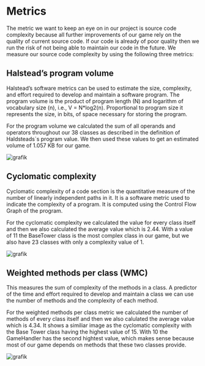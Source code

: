 # Metrics

The metric we want to keep an eye on in our project is source code complexity because all further improvements of our game rely on the quality of current source code. 
If our code is already of poor quality then we run the risk of not being able to maintain our code in the future.
We measure our source code complexity by using the following three metrics:

## Halstead’s program volume

Halstead’s software metrics can be used to estimate the size, complexity, and effort required to develop and maintain a software program. 
The program volume is the product of program length (N) and logarithm of vocabulary size (n), i.e., V = N*log2(n).
Proportional to program size it represents the size, in bits, of space necessary for storing the program.

For the program volume we calculated the sum of all operands and operators throughout our 38 classes as described in the definition of Haldsteads`s program value.
We then used these values to get an estimated volume of 1.057 KB for our game.

![grafik](https://github.com/Freaky2164/TowerDefense/assets/64361270/8ca74a71-1e98-4b6b-ab9f-ea17b2f43c72)

## Cyclomatic complexity

Cyclomatic complexity of a code section is the quantitative measure of the number of linearly independent paths in it. 
It is a software metric used to indicate the complexity of a program. It is computed using the Control Flow Graph of the program. 

For the cyclomatic complexity we calculated the value for every class itself and then we also calculated the average value which is 2.44.
With a value of 11 the BaseTower class is the most complex class in our game, but we also have 23 classes with only a complexity value of 1.

![grafik](https://github.com/Freaky2164/TowerDefense/assets/64361270/233b888b-5b28-4df5-8483-21f23a2064bc)

## Weighted methods per class (WMC)

This measures the sum of complexity of the methods in a class. 
A predictor of the time and effort required to develop and maintain a class we can use the number of methods and the complexity of each method.

For the weighted methods per class metric we calculated the number of methods of every class itself and then we also calulated the average value which is 4.34.
It shows a similiar image as the cyclomatic complexity with the Base Tower class having the highest value of 15.
With 10 the GameHandler has the second hightest value, which makes sense because most of our game depends on methods that these two classes provide.

![grafik](https://github.com/Freaky2164/TowerDefense/assets/64361270/06e9530f-ab9a-4847-8f74-c77660e92a13)
